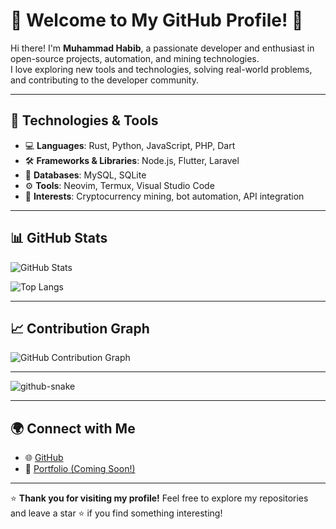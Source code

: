 # 🌟 Welcome to My GitHub Profile! 👋

Hi there! I'm **Muhammad Habib**, a passionate developer and enthusiast in open-source projects, automation, and mining technologies.  
I love exploring new tools and technologies, solving real-world problems, and contributing to the developer community.

---

## 🔧 Technologies & Tools
- 💻 **Languages**: Rust, Python, JavaScript, PHP, Dart
- 🛠️ **Frameworks & Libraries**: Node.js, Flutter, Laravel
- 📂 **Databases**: MySQL, SQLite
- ⚙️ **Tools**: Neovim, Termux, Visual Studio Code
- 🔗 **Interests**: Cryptocurrency mining, bot automation, API integration

---

## 📊 GitHub Stats

![GitHub Stats](https://github-readme-stats.vercel.app/api?username=livexords-nw&show_icons=true&theme=radical)

![Top Langs](https://github-readme-stats.vercel.app/api/top-langs/?username=livexords-nw&layout=compact&theme=radical)

---

## 📈 Contribution Graph

![GitHub Contribution Graph](https://activity-graph.herokuapp.com/graph?username=livexords-nw&theme=dracula&hide_border=true&area=true)

---


<picture>
  <source media="(prefers-color-scheme: dark)" srcset="https://raw.githubusercontent.com/livexords-nw/livexords-nw/output/github-snake-dark.svg" />
  <source media="(prefers-color-scheme: light)" srcset="https://raw.githubusercontent.com/livexords-nw/livexords-nw/output/github-snake.svg" />
  <img alt="github-snake" src="https://raw.githubusercontent.com/livexords-nw/livexords-nw/output/github-snake.svg" />
</picture>

---

## 🌍 Connect with Me

- 🌐 [GitHub](https://github.com/livexords-nw)
- 📝 [Portfolio (Coming Soon!)](https://github.com/livexords-nw)

---

⭐️ **Thank you for visiting my profile!** Feel free to explore my repositories and leave a star ⭐ if you find something interesting!
